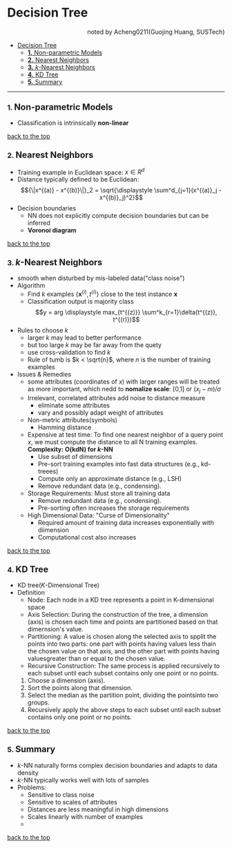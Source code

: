 # Decision Tree
<div align="right">noted by Acheng0211(Guojing Huang, SUSTech)</div>

- [Decision Tree](#decision-tree)
    - [**1.** Non-parametric Models](#1-non-parametric-models)
    - [**2.** Nearest Neighbors](#2-nearest-neighbors)
    - [**3.** $k$-Nearest Neighbors](#3-k-nearest-neighbors)
    - [**4.** KD Tree](#4-kd-tree)
    - [**5.** Summary](#5-summary)
___


### **1.** <big>Non-parametric Models</big>
- Classification is intrinsically **non-linear**

[back to the top](#nearest-neighbors)

### **2.** <big>Nearest Neighbors</big>
- Training example in Euclidean space: $x \in R^d$
- Distance typically defined to be Euclidean:$${\|x^{(a)} - x^{(b)}\|}_2 = \sqrt{\displaystyle \sum^d_{j=1}(x^{(a)}_j - x^{(b)}_j)^2}$$
- Decision boundaries
    - NN does not explicitly compute decision boundaries but can be inferred
    - **Voronoi diagram**

[back to the top](#nearest-neighbors)

### **3.** <big>$k$-Nearest Neighbors</big>
- smooth when disturbed by mis-labeled data("class noise")
- Algorithm
  - Find $k$ examples {**x**$^{(i)}, t^{(i)}$} close to the test instance **x**
  - Classification output is majority class
  $$y = arg \displaystyle max_{t^{(z)}} \sum^k_{r=1}\delta(t^{(z)}, t^{(r)})$$
- Rules to choose $k$
  - larger $k$ may lead to better performance
  - but too large $k$ may be far away from the quety
  - use cross-validation to find $k$
  - Rule of tumb is $k < \sqrt{n}$, where $n$ is the number of training examples
- Issues & Remedies
  - some attributes (coordinates of $x$) with larger ranges will be treated as more important, which nedd to **nomalize scale**: [0,1] or $(x_j - m)/\sigma$
  - Irrelevant, correlated attributes add noise to distance measure
    - eliminate some attributes
    - vary and possibly adapt weight of attributes
  - Non-metric attributes(symbols)
    - Hamming distance
  - Expensive at test time: To find one nearest neighbor of a query point $x$, we must compute the distance to all N training examples. **Complexity: O(kdN) for $k$-NN**
    - Use subset of dimensions
    - Pre-sort training examples into fast data structures (e.g., kd-treees)
    - Compute only an approximate distance (e.g., LSH)
    - Remove redundant data (e.g., condensing).
  - Storage Requirements: Must store all training data
    - Remove redundant data (e.g., condensing).
    - Pre-sorting often increases the storage requirements
  - High Dimensional Data: "Curse of Dimensionality"
    - Required amount of training data increases exponentially with diimension
    - Computational cost also increases

[back to the top](#nearest-neighbors)

### **4.** <big>KD Tree</big>
- KD tree(*K*-Dimensional Tree)
- Definition
  - Node: Each node in a KD tree represents a point in K-dimensional space
  - Axis Selection: During the construction of the tree, a dimension (axis) is
  chosen each time and points are partitioned based on that dimernsion's value.
  - Partitioning: A value is chosen along the selected axis to spplit the points into two parts: one part with points having values less thain the chosen value on that axis, and the other part with points having valuesgreater than or equal to the chosen value.
  - Recursive Construction: The same process is applied recursively to each subset until each subset contains only one point or no points.
  1. Choose a dimension (axis).
  2. Sort the points along that dimension.
  3. Select the median as the partition point, dividing the pointsinto two groups.
  4. Recursively apply the above steps to each subset until eaclh subset contains
  only one point or no points.

[back to the top](#nearest-neighbors)

### **5.** <big>Summary</big>
- $k$-NN naturally forms complex decision boundaries and adapts to data density
- $k$-NN typically works well with lots of samples
- Problems:
  - Sensitive to class noise
  - Sensitive to scales of attributes
  - Distances are less meaningful in high dimensions
  - Scales linearly with number of examples
  - 
[back to the top](#nearest-neighbors)